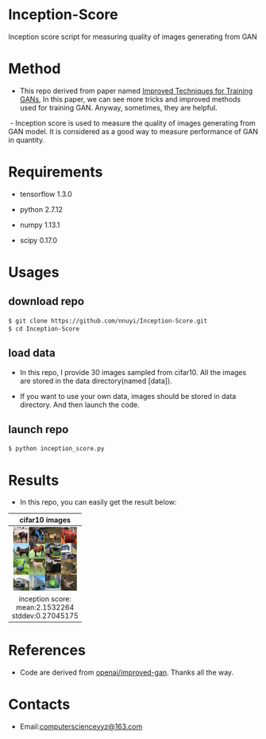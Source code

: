 # Inception-Score
  Inception score script for measuring quality of images generating from GAN

# Method

  - This repo derived from paper named [Improved Techniques for Training GANs](https://arxiv.org/abs/1606.03498), In this paper, we can see more tricks and improved methods used for training GAN. Anyway, sometimes, they are helpful.
  
  - Inception score is used to measure the quality of images generating from GAN model. It is considered as a good way to measure performance of GAN in quantity.

# Requirements
  - tensorflow 1.3.0

  - python 2.7.12

  - numpy 1.13.1

  - scipy 0.17.0
  
# Usages
## download repo
    $ git clone https://github.com/nnuyi/Inception-Score.git
    $ cd Inception-Score

## load data
   - In this repo, I provide 30 images sampled from cifar10. All the images are stored in the data directory(named [data]).
   
   - If you want to use your own data, images should be stored in data directory. And then launch the code.

## launch repo
    $ python inception_score.py

# Results
  
  - In this repo, you can easily get the result below:
  
  |cifar10 images|
  |:------------:|
  |![Alt test](cifar10.png)|
  |inception score:<br/> mean:2.1532264 </br> stddev:0.27045175||

# References
  - Code are derived from [openai/improved-gan](https://github.com/openai/improved-gan). Thanks all the way.
  
# Contacts

  - Email:computerscienceyyz@163.com
  

